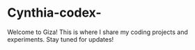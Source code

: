 # Cynthia-codex-
Welcome to Giza! This is where I share my coding projects and experiments. Stay tuned for updates!
